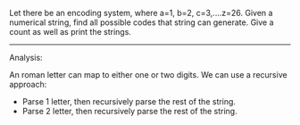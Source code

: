 Let there be an encoding system, where a=1, b=2, c=3,....z=26.
Given a numerical string, find all possible codes that string can generate.
Give a count as well as print the strings.

---

Analysis:

An roman letter can map to either one or two digits.
We can use a recursive approach:
- Parse 1 letter, then recursively parse the rest of the string.
- Parse 2 letter, then recursively parse the rest of the string.

